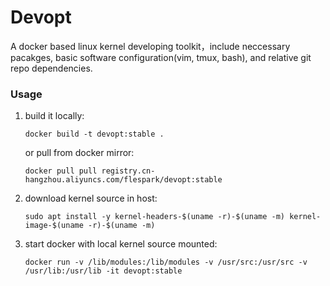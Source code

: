 # Devopt

A docker based linux kernel developing toolkit，include neccessary pacakges,
basic software configuration(vim, tmux, bash), and relative git repo
dependencies.

### Usage

1. build it locally:

   `docker build -t devopt:stable .`

   or pull from docker mirror:

   `docker pull pull registry.cn-hangzhou.aliyuncs.com/flespark/devopt:stable`

2. download kernel source in host:

   `sudo apt install -y kernel-headers-$(uname -r)-$(uname -m) kernel-image-$(uname -r)-$(uname -m)`

3. start docker with local kernel source mounted:

   `docker run -v /lib/modules:/lib/modules -v /usr/src:/usr/src -v
   /usr/lib:/usr/lib -it
   devopt:stable`

